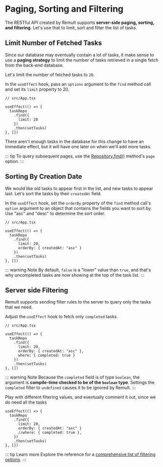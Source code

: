 # Paging, Sorting and Filtering

The RESTful API created by Remult supports **server-side paging, sorting, and filtering**. Let's use that to limit, sort and filter the list of tasks.

## Limit Number of Fetched Tasks

Since our database may eventually contain a lot of tasks, it make sense to use a **paging strategy** to limit the number of tasks retrieved in a single fetch from the back-end database.

Let's limit the number of fetched tasks to `20`.

In the `useEffect` hook, pass an `options` argument to the `find` method call and set its `limit` property to 20.

```ts{6}
// src/App.tsx

useEffect(() => {
  taskRepo
    .find({
      limit: 20
    })
    .then(setTasks)
}, [])
```

There aren't enough tasks in the database for this change to have an immediate effect, but it will have one later on when we'll add more tasks.

::: tip
To query subsequent pages, use the [Repository.find()](../../docs/ref_repository.md#find) method's `page` option.
:::

## Sorting By Creation Date

We would like old tasks to appear first in the list, and new tasks to appear last. Let's sort the tasks by their `createdAt` field.

In the `useEffect` hook, set the `orderBy` property of the `find` method call's `option` argument to an object that contains the fields you want to sort by.
Use "asc" and "desc" to determine the sort order.

```ts{7}
// src/App.tsx

useEffect(() => {
  taskRepo
    .find({
      limit: 20,
      orderBy: { createdAt: "asc" }
    })
    .then(setTasks)
}, [])
```

::: warning Note
By default, `false` is a "lower" value than `true`, and that's why uncompleted tasks are now showing at the top of the task list.
:::

## Server side Filtering

Remult supports sending filter rules to the server to query only the tasks that we need.

Adjust the `useEffect` hook to fetch only `completed` tasks.

```ts{8}
// src/App.tsx

useEffect(() => {
  taskRepo
    .find({
      limit: 20,
      orderBy: { createdAt: "asc" },
      where: { completed: true }
    })
    .then(setTasks)
}, [])
```

::: warning Note
Because the `completed` field is of type `boolean`, the argument is **compile-time checked to be of the `boolean` type**. Settings the `completed` filter to `undefined` causes it to be ignored by Remult.
:::

Play with different filtering values, and eventually comment it out, since we do need all the tasks

```ts{6}
useEffect(() => {
  taskRepo
    .find({
      limit: 20,
      orderBy: { createdAt: "asc" }
      //where: { completed: true },
    })
    .then(setTasks)
}, [])
```

::: tip Learn more
Explore the reference for a [comprehensive list of filtering options](../../docs/entityFilter.md).
:::

